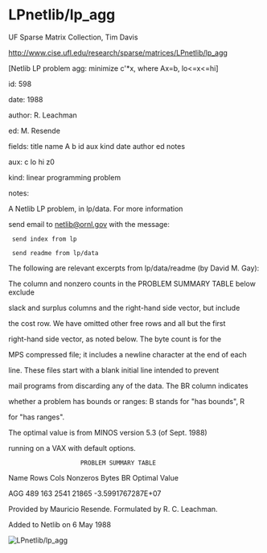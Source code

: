# LPnetlib/lp_agg

 UF Sparse Matrix Collection, Tim Davis

 http://www.cise.ufl.edu/research/sparse/matrices/LPnetlib/lp_agg

 [Netlib LP problem agg: minimize c'*x, where Ax=b, lo<=x<=hi]

 id: 598

 date: 1988

 author: R. Leachman

 ed: M. Resende

 fields: title name A b id aux kind date author ed notes

 aux: c lo hi z0

 kind: linear programming problem

 notes:

 A Netlib LP problem, in lp/data.  For more information                    

 send email to netlib@ornl.gov with the message:                           

                                                                           

 	 send index from lp                                                      

 	 send readme from lp/data                                                

                                                                           

 The following are relevant excerpts from lp/data/readme (by David M. Gay):

                                                                           

 The column and nonzero counts in the PROBLEM SUMMARY TABLE below exclude  

 slack and surplus columns and the right-hand side vector, but include     

 the cost row.  We have omitted other free rows and all but the first      

 right-hand side vector, as noted below.  The byte count is for the        

 MPS compressed file; it includes a newline character at the end of each   

 line.  These files start with a blank initial line intended to prevent    

 mail programs from discarding any of the data.  The BR column indicates   

 whether a problem has bounds or ranges:  B stands for "has bounds", R     

 for "has ranges".                                                         

                                                                           

 The optimal value is from MINOS version 5.3 (of Sept. 1988)               

 running on a VAX with default options.                                    

                                                                           

                        PROBLEM SUMMARY TABLE                              

                                                                           

 Name       Rows   Cols   Nonzeros    Bytes  BR      Optimal Value         

 AGG         489    163     2541      21865       -3.5991767287E+07        

                                                                           

 Provided by Mauricio Resende.  Formulated by R. C. Leachman.              

 Added to Netlib on 6 May 1988                                             

                                                                           

![LPnetlib/lp_agg](http://www2.research.att.com/~yifanhu/GALLERY/GRAPHS/GIF_SMALL/LPnetlib@lp_agg.gif)